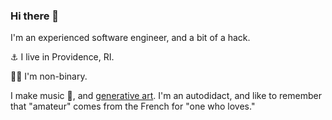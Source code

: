 ### Hi there 👋

I'm an experienced software engineer, and a bit of a hack.

⚓️ I live in Providence, RI.

🏳️‍🌈 I'm non-binary.

I make music 🎹, and [generative art](https://designischoice.com/). I'm an autodidact, and like to remember that "amateur" comes from the French for "one who loves."
